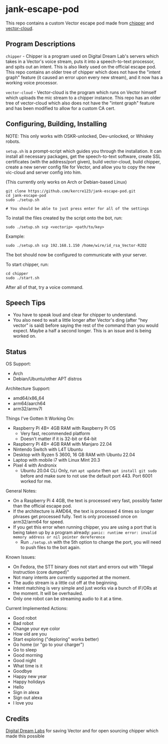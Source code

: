 # jank-escape-pod

This repo contains a custom Vector escape pod made from [chipper](https://github.com/digital-dream-labs/chipper) and [vector-cloud](https://github.com/digital-dream-labs/vector-cloud).

## Program Descriptions

`chipper` - Chipper is a program used on Digital Dream Lab's servers which takes in a Vector's voice stream, puts it into a speech-to-text processor, and spits out an intent. This is also likely used on the official escape pod. This repo contains an older tree of chipper which does not have the "intent graph" feature (it caused an error upon every new stream), and it now has a working voice processor.

`vector-cloud` - Vector-cloud is the program which runs on Vector himself which uploads the mic stream to a chipper instance. This repo has an older tree of vector-cloud which also does not have the "intent graph" feature and has been modified to allow for a custom CA cert.

## Configuring, Building, Installing

NOTE: This only works with OSKR-unlocked, Dev-unlocked, or Whiskey robots.

`setup.sh` is a prompt-script which guides you through the installation. It can install all necessary packages, get the speech-to-text software, create SSL certificates (with the address/port given), build vector-cloud, build chipper, create a new server config file for Vector, and allow you to copy the new vic-cloud and server config into him.

(This currently only works on Arch or Debian-based Linux)

```
git clone https://github.com/kercre123/jank-escape-pod.git
cd jank-escape-pod
sudo ./setup.sh

# You should be able to just press enter for all of the settings
```

To install the files created by the script onto the bot, run:

`sudo ./setup.sh scp <vectorip> <path/to/key>`

Example:

`sudo ./setup.sh scp 192.168.1.150 /home/wire/id_rsa_Vector-R2D2`

The bot should now be configured to communicate with your server.

To start chipper, run:

```
cd chipper
sudo ./start.sh
```

After all of that, try a voice command.

## Speech Tips

- You have to speak loud and clear for chipper to understand.
- You also need to wait a little longer after Vector's ding (after "hey vector" is said) before saying the rest of the command than you would expect. Maybe a half a second longer. This is an issue and is being worked on.

## Status

OS Support:

- Arch
- Debian/Ubuntu/other APT distros

Architecture Support:

- amd64/x86_64
- arm64/aarch64
- arm32/armv7l

Things I've Gotten It Working On:

- Raspberry Pi 4B+ 4GB RAM with Raspberry Pi OS
	- Very fast, recommended platform
	- Doesn't matter if it is 32-bit or 64-bit
- Raspberry Pi 4B+ 4GB RAM with Manjaro 22.04
- Nintendo Switch with L4T Ubuntu
- Desktop with Ryzen 5 3600, 16 GB RAM with Ubuntu 22.04
- Laptop with mobile i7 with Linux Mint 20.3
- Pixel 4 with Andronix
	- Ubuntu 20.04 CLi Only, run `apt update` then `apt install git sudo` before and make sure to not use the default port 443. Port 6001 worked for me.

General Notes:

- On a Raspberry Pi 4 4GB, the text is processed very fast, possibly faster than the official escape pod.
- If the architecture is AMD64, the text is processed 4 times so longer phrases get processed fully. Text is only processed once on arm32/arm64 for speed.
- If you get this error when running chipper, you are using a port that is being taken up by a program already: `panic: runtime error: invalid memory address or nil pointer dereference`
	- Run `./setup.sh` with the 5th option to change the port, you will need to push files to the bot again.

Known Issues:

- On Fedora, the STT binary does not start and errors out with "Illegal Instruction (core dumped)"
- Not many intents are currently supported at the moment.
- The audio stream is a little cut off at the beginning.
- Intent matching is very simple and just works via a bunch of IF/ORs at the moment. It will be overhauled.
- Only one robot can be streaming audio to it at a time.

Current Implemented Actions:

- Good robot
- Bad robot
- Change your eye color
- How old are you
- Start exploring ("deploring" works better)
- Go home (or "go to your charger")
- Go to sleep
- Good morning
- Good night
- What time is it
- Goodbye
- Happy new year
- Happy holidays
- Hello
- Sign in alexa
- Sign out alexa
- I love you

## Credits

[Digital Dream Labs](https://github.com/digital-dream-labs) for saving Vector and for open sourcing chipper which made this possible
